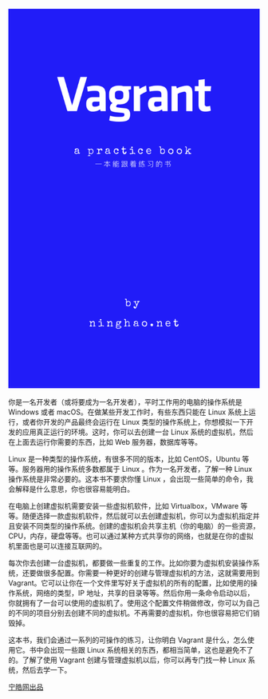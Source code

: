![](/assets/vagrant-book.png)

你是一名开发者（或将要成为一名开发者），平时工作用的电脑的操作系统是 Windows 或者 macOS。在做某些开发工作时，有些东西只能在 Linux 系统上运行，或者你开发的产品最终会运行在 Linux 类型的操作系统上，你想模拟一下开发的应用真正运行的环境。这时，你可以去创建一台 Linux 系统的虚拟机，然后在上面去运行你需要的东西，比如 Web 服务器，数据库等等。

Linux 是一种类型的操作系统，有很多不同的版本，比如 CentOS，Ubuntu 等等。服务器用的操作系统多数都属于 Linux 。作为一名开发者，了解一种 Linux 操作系统是非常必要的。这本书不要求你懂 Linux ，会出现一些简单的命令，我会解释是什么意思，你也很容易能明白。

在电脑上创建虚拟机需要安装一些虚拟机软件，比如 Virtualbox，VMware 等等。随便选择一款虚拟机软件，然后就可以去创建虚拟机，你可以为虚拟机指定并且安装不同类型的操作系统。创建的虚拟机会共享主机（你的电脑）的一些资源，CPU，内存，硬盘等等。也可以通过某种方式共享你的网络，也就是在你的虚拟机里面也是可以连接互联网的。

每次你去创建一台虚拟机，都要做一些重复的工作。比如你要为虚拟机安装操作系统，还要做很多配置。你需要一种更好的创建与管理虚拟机的方法，这就需要用到 Vagrant。它可以让你在一个文件里写好关于虚拟机的所有的配置，比如使用的操作系统，网络的类型，IP 地址，共享的目录等等。然后你用一条命令启动以后，你就拥有了一台可以使用的虚拟机了。使用这个配置文件稍做修改，你可以为自己的不同的项目分别去创建不同的虚拟机。不再需要的虚拟机，你也很容易把它们销毁掉。

这本书，我们会通过一系列的可操作的练习，让你明白 Vagrant 是什么，怎么使用它。书中会出现一些跟 Linux 系统相关的东西，都相当简单，这也是避免不了的。了解了使用 Vagrant 创建与管理虚拟机以后，你可以再专门找一种 Linux 系统，然后去学一下。

[宁皓网出品](https://ninghao.net/?a=51729)

